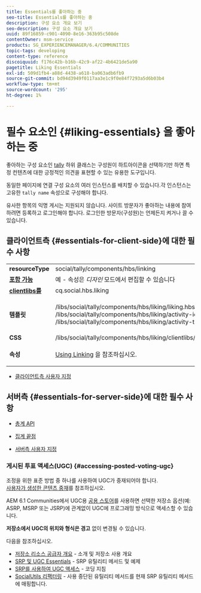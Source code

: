 ```yaml
---
title: Essentials를 좋아하는 중
seo-title: Essentials를 좋아하는 중
description: 구성 요소 개요 보기
seo-description: 구성 요소 개요 보기
uuid: 89f16859-c901-4090-8e16-363b95c508de
contentOwner: msm-service
products: SG_EXPERIENCEMANAGER/6.4/COMMUNITIES
topic-tags: developing
content-type: reference
discoiquuid: f176c42b-b16b-42c9-af22-4b6421de5a90
pagetitle: Liking Essentials
exl-id: 509d1fb4-a88d-4438-a618-ba063adb6fb9
source-git-commit: bd94d3949f0117aa3e1c9f0e84f7293a5d6b03b4
workflow-type: tm+mt
source-wordcount: '295'
ht-degree: 1%

---
```


# 필수 요소인 {#liking-essentials} 을 좋아하는 중

좋아하는 구성 요소인 [tally](tally.md) 하위 클래스는 구성원이 하트아이콘을 선택하기만 하면 특정 컨텐츠에 대한 긍정적인 의견을 표현할 수 있는 유용한 도구입니다.

동일한 페이지에 연결 구성 요소의 여러 인스턴스를 배치할 수 있습니다.각 인스턴스는 고유한 `tally name` 속성으로 구성해야 합니다.

유사한 항목의 익명 게시는 지원되지 않습니다. 사이트 방문자가 좋아하는 내용에 참여하려면 등록하고 로그인해야 합니다. 로그인한 방문자(구성원)는 언제든지 켜거나 끌 수 있습니다.

## 클라이언트측 {#essentials-for-client-side}에 대한 필수 사항

<table> 
 <tbody> 
  <tr> 
   <td> <strong>resourceType</strong></td> 
   <td>social/tally/components/hbs/linking</td> 
  </tr> 
  <tr> 
   <td> <a href="scf.md#add-or-include-a-communities-component"><strong>포함 가능</strong></a></td> 
   <td>예 - 속성은 <i>디자인 </i>모드에서 편집할 수 있습니다</td> 
  </tr> 
  <tr> 
   <td> <a href="client-customize.md#clientlibs-for-scf"><strong>clientlibs를</strong></a></td> 
   <td> cq.social.hbs.liking</td> 
  </tr> 
  <tr> 
   <td> <strong>템플릿</strong></td> 
   <td><p> /libs/social/tally/components/hbs/liking/liking.hbs<br /> /libs/social/tally/components/hbs/liking/activity-icon.hbs<br /> /libs/social/tally/components/hbs/liking/activity-title.hbs</p> </td> 
  </tr> 
  <tr> 
   <td><strong>CSS</strong></td> 
   <td> /libs/social/tally/components/hbs/liking/clientlibs/likingcomponent.css</td> 
  </tr> 
  <tr> 
   <td><strong>속성</strong></td> 
   <td><p><a href="liking.md">Using Linking</a> 을 참조하십시오.</p> </td> 
  </tr> 
 </tbody> 
</table>

* [클라이언트측 사용자 지정](client-customize.md)

## 서버측 {#essentials-for-server-side}에 대한 필수 사항

* [총계 API](https://helpx.adobe.com/experience-manager/6-4/sites/developing/using/reference-materials/javadoc/com/adobe/cq/social/tally/client/api/package-summary.html)

* [집계 끝점](https://helpx.adobe.com/experience-manager/6-4/sites/developing/using/reference-materials/javadoc/com/adobe/cq/social/tally/client/endpoints/package-summary.html)

* [서버측 사용자 지정](server-customize.md)

### 게시된 투표 액세스(UGC) {#accessing-posted-voting-ugc}

조정을 위한 표준 방법 중 하나를 사용하여 UGC가 중재되어야 합니다.\
[사용자가 생성한 콘텐츠 중재](moderate-ugc.md)를 참조하십시오.

AEM 6.1 Communities에서 UGC용 [공용 스토어](working-with-srp.md)를 사용하면 선택한 저장소 옵션(예: ASRP, MSRP 또는 JSRP)에 관계없이 UGC에 프로그래밍 방식으로 액세스할 수 있습니다.

**저장소에서 UGC의 위치와 형식은 경고** 없이 변경될 수 있습니다.

다음을 참조하십시오.

* [저장소 리소스 공급자 개요](srp.md)  - 소개 및 저장소 사용 개요
* [SRP 및 UGC Essentials](srp-and-ugc.md)  - SRP 유틸리티 메서드 및 예제
* [SRP를 사용하여 UGC 액세스](accessing-ugc-with-srp.md)  - 코딩 지침
* [SocialUtils 리팩터링](socialutils.md)  - 사용 중단된 유틸리티 메서드를 현재 SRP 유틸리티 메서드에 매핑합니다.
